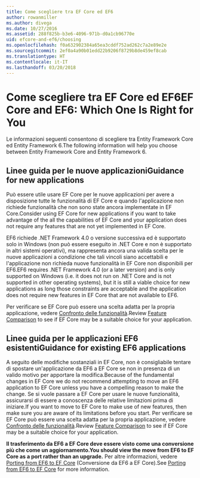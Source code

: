 ```yaml
---
title: Come scegliere tra EF Core ed EF6
author: rowanmiller
ms.author: divega
ms.date: 10/27/2016
ms.assetid: 288f825b-b3e6-4096-971b-d0a1cb96770e
uid: efcore-and-ef6/choosing
ms.openlocfilehash: f0a632902384a65ea3cddf752ad262c7a2e89e2e
ms.sourcegitcommit: 2ef0a4a90b01edd22b9206f8729b8de459ef8cab
ms.translationtype: HT
ms.contentlocale: it-IT
ms.lasthandoff: 03/20/2018
---
```

# <a name="ef-core-and-ef6-which-one-is-right-for-you"></a><span data-ttu-id="8b5f5-102">Come scegliere tra EF Core ed EF6</span><span class="sxs-lookup"><span data-stu-id="8b5f5-102">EF Core and EF6: Which One Is Right for You</span></span>

<span data-ttu-id="8b5f5-103">Le informazioni seguenti consentono di scegliere tra Entity Framework Core ed Entity Framework 6.</span><span class="sxs-lookup"><span data-stu-id="8b5f5-103">The following information will help you choose between Entity Framework Core and Entity Framework 6.</span></span>

## <a name="guidance-for-new-applications"></a><span data-ttu-id="8b5f5-104">Linee guida per le nuove applicazioni</span><span class="sxs-lookup"><span data-stu-id="8b5f5-104">Guidance for new applications</span></span>

<span data-ttu-id="8b5f5-105">Può essere utile usare EF Core per le nuove applicazioni per avere a disposizione tutte le funzionalità di EF Core e quando l'applicazione non richiede funzionalità che non sono state ancora implementate in EF Core.</span><span class="sxs-lookup"><span data-stu-id="8b5f5-105">Consider using EF Core for new applications if you want to take advantage of the all the capabilities of EF Core and your application does not require any features that are not yet implemented in EF Core.</span></span>

<span data-ttu-id="8b5f5-106">EF6 richiede .NET Framework 4.0 o versione successiva ed è supportato solo in Windows (non può essere eseguito in .NET Core e non è supportato in altri sistemi operativi), ma rappresenta ancora una valida scelta per le nuove applicazioni a condizione che tali vincoli siano accettabili e l'applicazione non richieda nuove funzionalità in EF Core non disponibili per EF6.</span><span class="sxs-lookup"><span data-stu-id="8b5f5-106">EF6 requires .NET Framework 4.0 (or a later version) and is only supported on Windows (i.e. it does not run on .NET Core and is not supported in other operating systems), but it is still a viable choice for new applications as long those constraints are acceptable and the application does not require new features in EF Core that are not available to EF6.</span></span>

<span data-ttu-id="8b5f5-107">Per verificare se EF Core può essere una scelta adatta per la propria applicazione, vedere [Confronto delle funzionalità](features.md).</span><span class="sxs-lookup"><span data-stu-id="8b5f5-107">Review [Feature Comparison](features.md) to see if EF Core may be a suitable choice for your application.</span></span>

## <a name="guidance-for-existing-ef6-applications"></a><span data-ttu-id="8b5f5-108">Linee guida per le applicazioni EF6 esistenti</span><span class="sxs-lookup"><span data-stu-id="8b5f5-108">Guidance for existing EF6 applications</span></span>

<span data-ttu-id="8b5f5-109">A seguito delle modifiche sostanziali in EF Core, non è consigliabile tentare di spostare un'applicazione da EF6 a EF Core se non in presenza di un valido motivo per apportare la modifica.</span><span class="sxs-lookup"><span data-stu-id="8b5f5-109">Because of the fundamental changes in EF Core we do not recommend attempting to move an EF6 application to EF Core unless you have a compelling reason to make the change.</span></span> <span data-ttu-id="8b5f5-110">Se si vuole passare a EF Core per usare le nuove funzionalità, assicurarsi di essere a conoscenza delle relative limitazioni prima di iniziare.</span><span class="sxs-lookup"><span data-stu-id="8b5f5-110">If you want to move to EF Core to make use of new features, then make sure you are aware of its limitations before you start.</span></span> <span data-ttu-id="8b5f5-111">Per verificare se EF Core può essere una scelta adatta per la propria applicazione, vedere [Confronto delle funzionalità](features.md).</span><span class="sxs-lookup"><span data-stu-id="8b5f5-111">Review [Feature Comparison](features.md) to see if EF Core may be a suitable choice for your application.</span></span>

<span data-ttu-id="8b5f5-112">**Il trasferimento da EF6 a EF Core deve essere visto come una conversione più che come un aggiornamento.**</span><span class="sxs-lookup"><span data-stu-id="8b5f5-112">**You should view the move from EF6 to EF Core as a port rather than an upgrade.**</span></span> <span data-ttu-id="8b5f5-113">Per altre informazioni, vedere [Porting from EF6 to EF Core](porting/index.md) (Conversione da EF6 a EF Core).</span><span class="sxs-lookup"><span data-stu-id="8b5f5-113">See [Porting from EF6 to EF Core](porting/index.md) for more information.</span></span>
